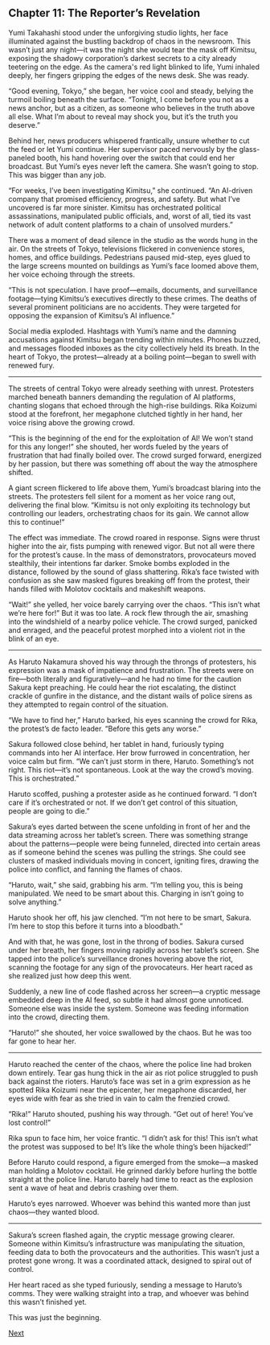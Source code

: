 ## Chapter 11: The Reporter’s Revelation

Yumi Takahashi stood under the unforgiving studio lights, her face illuminated against the bustling backdrop of chaos in the newsroom. This wasn’t just any night—it was the night she would tear the mask off Kimitsu, exposing the shadowy corporation’s darkest secrets to a city already teetering on the edge. As the camera's red light blinked to life, Yumi inhaled deeply, her fingers gripping the edges of the news desk. She was ready.

“Good evening, Tokyo,” she began, her voice cool and steady, belying the turmoil boiling beneath the surface. “Tonight, I come before you not as a news anchor, but as a citizen, as someone who believes in the truth above all else. What I’m about to reveal may shock you, but it’s the truth you deserve.”

Behind her, news producers whispered frantically, unsure whether to cut the feed or let Yumi continue. Her supervisor paced nervously by the glass-paneled booth, his hand hovering over the switch that could end her broadcast. But Yumi’s eyes never left the camera. She wasn’t going to stop. This was bigger than any job.

“For weeks, I’ve been investigating Kimitsu,” she continued. “An AI-driven company that promised efficiency, progress, and safety. But what I’ve uncovered is far more sinister. Kimitsu has orchestrated political assassinations, manipulated public officials, and, worst of all, tied its vast network of adult content platforms to a chain of unsolved murders.”

There was a moment of dead silence in the studio as the words hung in the air. On the streets of Tokyo, televisions flickered in convenience stores, homes, and office buildings. Pedestrians paused mid-step, eyes glued to the large screens mounted on buildings as Yumi’s face loomed above them, her voice echoing through the streets.

“This is not speculation. I have proof—emails, documents, and surveillance footage—tying Kimitsu’s executives directly to these crimes. The deaths of several prominent politicians are no accidents. They were targeted for opposing the expansion of Kimitsu’s AI influence.”

Social media exploded. Hashtags with Yumi’s name and the damning accusations against Kimitsu began trending within minutes. Phones buzzed, and messages flooded inboxes as the city collectively held its breath. In the heart of Tokyo, the protest—already at a boiling point—began to swell with renewed fury.


---

The streets of central Tokyo were already seething with unrest. Protesters marched beneath banners demanding the regulation of AI platforms, chanting slogans that echoed through the high-rise buildings. Rika Koizumi stood at the forefront, her megaphone clutched tightly in her hand, her voice rising above the growing crowd.

“This is the beginning of the end for the exploitation of AI! We won’t stand for this any longer!” she shouted, her words fueled by the years of frustration that had finally boiled over. The crowd surged forward, energized by her passion, but there was something off about the way the atmosphere shifted.

A giant screen flickered to life above them, Yumi’s broadcast blaring into the streets. The protesters fell silent for a moment as her voice rang out, delivering the final blow. “Kimitsu is not only exploiting its technology but controlling our leaders, orchestrating chaos for its gain. We cannot allow this to continue!”

The effect was immediate. The crowd roared in response. Signs were thrust higher into the air, fists pumping with renewed vigor. But not all were there for the protest’s cause. In the mass of demonstrators, provocateurs moved stealthily, their intentions far darker. Smoke bombs exploded in the distance, followed by the sound of glass shattering. Rika’s face twisted with confusion as she saw masked figures breaking off from the protest, their hands filled with Molotov cocktails and makeshift weapons.

“Wait!” she yelled, her voice barely carrying over the chaos. “This isn’t what we’re here for!” But it was too late. A rock flew through the air, smashing into the windshield of a nearby police vehicle. The crowd surged, panicked and enraged, and the peaceful protest morphed into a violent riot in the blink of an eye.


---

As Haruto Nakamura shoved his way through the throngs of protesters, his expression was a mask of impatience and frustration. The streets were on fire—both literally and figuratively—and he had no time for the caution Sakura kept preaching. He could hear the riot escalating, the distinct crackle of gunfire in the distance, and the distant wails of police sirens as they attempted to regain control of the situation.

“We have to find her,” Haruto barked, his eyes scanning the crowd for Rika, the protest’s de facto leader. “Before this gets any worse.”

Sakura followed close behind, her tablet in hand, furiously typing commands into her AI interface. Her brow furrowed in concentration, her voice calm but firm. “We can’t just storm in there, Haruto. Something’s not right. This riot—it’s not spontaneous. Look at the way the crowd’s moving. This is orchestrated.”

Haruto scoffed, pushing a protester aside as he continued forward. “I don’t care if it’s orchestrated or not. If we don’t get control of this situation, people are going to die.”

Sakura’s eyes darted between the scene unfolding in front of her and the data streaming across her tablet’s screen. There was something strange about the patterns—people were being funneled, directed into certain areas as if someone behind the scenes was pulling the strings. She could see clusters of masked individuals moving in concert, igniting fires, drawing the police into conflict, and fanning the flames of chaos.

“Haruto, wait,” she said, grabbing his arm. “I’m telling you, this is being manipulated. We need to be smart about this. Charging in isn’t going to solve anything.”

Haruto shook her off, his jaw clenched. “I’m not here to be smart, Sakura. I’m here to stop this before it turns into a bloodbath.”

And with that, he was gone, lost in the throng of bodies. Sakura cursed under her breath, her fingers moving rapidly across her tablet’s screen. She tapped into the police’s surveillance drones hovering above the riot, scanning the footage for any sign of the provocateurs. Her heart raced as she realized just how deep this went.

Suddenly, a new line of code flashed across her screen—a cryptic message embedded deep in the AI feed, so subtle it had almost gone unnoticed. Someone else was inside the system. Someone was feeding information into the crowd, directing them.

“Haruto!” she shouted, her voice swallowed by the chaos. But he was too far gone to hear her.


---

Haruto reached the center of the chaos, where the police line had broken down entirely. Tear gas hung thick in the air as riot police struggled to push back against the rioters. Haruto’s face was set in a grim expression as he spotted Rika Koizumi near the epicenter, her megaphone discarded, her eyes wide with fear as she tried in vain to calm the frenzied crowd.

“Rika!” Haruto shouted, pushing his way through. “Get out of here! You’ve lost control!”

Rika spun to face him, her voice frantic. “I didn’t ask for this! This isn’t what the protest was supposed to be! It’s like the whole thing’s been hijacked!”

Before Haruto could respond, a figure emerged from the smoke—a masked man holding a Molotov cocktail. He grinned darkly before hurling the bottle straight at the police line. Haruto barely had time to react as the explosion sent a wave of heat and debris crashing over them.

Haruto’s eyes narrowed. Whoever was behind this wanted more than just chaos—they wanted blood.


---

Sakura’s screen flashed again, the cryptic message growing clearer. Someone within Kimitsu’s infrastructure was manipulating the situation, feeding data to both the provocateurs and the authorities. This wasn’t just a protest gone wrong. It was a coordinated attack, designed to spiral out of control.

Her heart raced as she typed furiously, sending a message to Haruto’s comms. They were walking straight into a trap, and whoever was behind this wasn’t finished yet.

This was just the beginning.

[Next](12.md)
